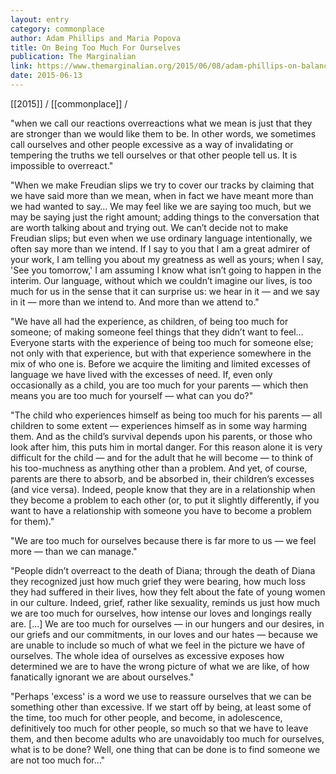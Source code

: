 ```yaml
---
layout: entry
category: commonplace
author: Adam Phillips and Maria Popova
title: On Being Too Much For Ourselves
publication: The Marginalian
link: https://www.themarginalian.org/2015/06/08/adam-phillips-on-balance/
date: 2015-06-13
---
```


[[2015]] / [[commonplace]] / 

"when we call our reactions overreactions what we mean is just that they are stronger than we would like them to be. In other words, we sometimes call ourselves and other people excessive as a way of invalidating or tempering the truths we tell ourselves or that other people tell us. It is impossible to overreact."

"When we make Freudian slips we try to cover our tracks by claiming that we have said more than we mean, when in fact we have meant more than we had wanted to say… We may feel like we are saying too much, but we may be saying just the right amount; adding things to the conversation that are worth talking about and trying out. We can’t decide not to make Freudian slips; but even when we use ordinary language intentionally, we often say more than we intend. If I say to you that I am a great admirer of your work, I am telling you about my greatness as well as yours; when I say, 'See you tomorrow,' I am assuming I know what isn’t going to happen in the interim. Our language, without which we couldn’t imagine our lives, is too much for us in the sense that it can surprise us: we hear in it — and we say in it — more than we intend to. And more than we attend to."

"We have all had the experience, as children, of being too much for someone; of making someone feel things that they didn’t want to feel… Everyone starts with the experience of being too much for someone else; not only with that experience, but with that experience somewhere in the mix of who one is. Before we acquire the limiting and limited excesses of language we have lived with the excesses of need. If, even only occasionally as a child, you are too much for your parents — which then means you are too much for yourself — what can you do?"

"The child who experiences himself as being too much for his parents — all children to some extent — experiences himself as in some way harming them. And as the child’s survival depends upon his parents, or those who look after him, this puts him in mortal danger. For this reason alone it is very difficult for the child — and for the adult that he will become — to think of his too-muchness as anything other than a problem. And yet, of course, parents are there to absorb, and be absorbed in, their children’s excesses (and vice versa). Indeed, people know that they are in a relationship when they become a problem to each other (or, to put it slightly differently, if you want to have a relationship with someone you have to become a problem for them)."

"We are too much for ourselves because there is far more to us — we feel more — than we can manage."

"People didn’t overreact to the death of Diana; through the death of Diana they recognized just how much grief they were bearing, how much loss they had suffered in their lives, how they felt about the fate of young women in our culture. Indeed, grief, rather like sexuality, reminds us just how much we are too much for ourselves, how intense our loves and longings really are. […] We are too much for ourselves — in our hungers and our desires, in our griefs and our commitments, in our loves and our hates — because we are unable to include so much of what we feel in the picture we have of ourselves. The whole idea of ourselves as excessive exposes how determined we are to have the wrong picture of what we are like, of how fanatically ignorant we are about ourselves."

"Perhaps 'excess' is a word we use to reassure ourselves that we can be something other than excessive. If we start off by being, at least some of the time, too much for other people, and become, in adolescence, definitively too much for other people, so much so that we have to leave them, and then become adults who are unavoidably too much for ourselves, what is to be done? Well, one thing that can be done is to find someone we are not too much for…"
